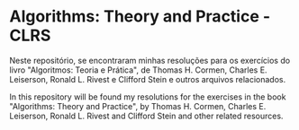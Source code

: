 # Algorithms: Theory and Practice - CLRS

Neste repositório, se encontraram minhas resoluções para os exercícios do livro "Algoritmos: Teoria e Prática", de Thomas H. Cormen, Charles E. Leiserson, Ronald L. Rivest e Clifford Stein e outros arquivos relacionados.

In this repository will be found my resolutions for the exercises in the book "Algorithms: Theory and Practice", by Thomas H. Cormen, Charles E. Leiserson, Ronald L. Rivest and Clifford Stein and other related resources.
